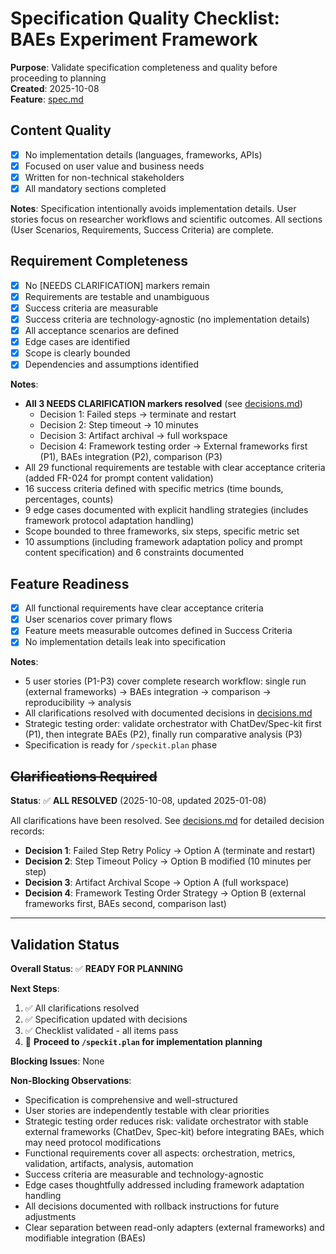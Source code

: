 # Specification Quality Checklist: BAEs Experiment Framework

**Purpose**: Validate specification completeness and quality before proceeding to planning  
**Created**: 2025-10-08  
**Feature**: [spec.md](../spec.md)

## Content Quality

- [x] No implementation details (languages, frameworks, APIs)
- [x] Focused on user value and business needs
- [x] Written for non-technical stakeholders
- [x] All mandatory sections completed

**Notes**: Specification intentionally avoids implementation details. User stories focus on researcher workflows and scientific outcomes. All sections (User Scenarios, Requirements, Success Criteria) are complete.

## Requirement Completeness

- [x] No [NEEDS CLARIFICATION] markers remain
- [x] Requirements are testable and unambiguous
- [x] Success criteria are measurable
- [x] Success criteria are technology-agnostic (no implementation details)
- [x] All acceptance scenarios are defined
- [x] Edge cases are identified
- [x] Scope is clearly bounded
- [x] Dependencies and assumptions identified

**Notes**: 
- **All 3 NEEDS CLARIFICATION markers resolved** (see [decisions.md](../decisions.md))
  - Decision 1: Failed steps → terminate and restart
  - Decision 2: Step timeout → 10 minutes
  - Decision 3: Artifact archival → full workspace
  - Decision 4: Framework testing order → External frameworks first (P1), BAEs integration (P2), comparison (P3)
- All 29 functional requirements are testable with clear acceptance criteria (added FR-024 for prompt content validation)
- 16 success criteria defined with specific metrics (time bounds, percentages, counts)
- 9 edge cases documented with explicit handling strategies (includes framework protocol adaptation handling)
- Scope bounded to three frameworks, six steps, specific metric set
- 10 assumptions (including framework adaptation policy and prompt content specification) and 6 constraints documented

## Feature Readiness

- [x] All functional requirements have clear acceptance criteria
- [x] User scenarios cover primary flows
- [x] Feature meets measurable outcomes defined in Success Criteria
- [x] No implementation details leak into specification

**Notes**: 
- 5 user stories (P1-P3) cover complete research workflow: single run (external frameworks) → BAEs integration → comparison → reproducibility → analysis
- All clarifications resolved with documented decisions in [decisions.md](../decisions.md)
- Strategic testing order: validate orchestrator with ChatDev/Spec-kit first (P1), then integrate BAEs (P2), finally run comparative analysis (P3)
- Specification is ready for `/speckit.plan` phase

## ~~Clarifications Required~~

**Status**: ✅ **ALL RESOLVED** (2025-10-08, updated 2025-01-08)

All clarifications have been resolved. See [decisions.md](../decisions.md) for detailed decision records:
- **Decision 1**: Failed Step Retry Policy → Option A (terminate and restart)
- **Decision 2**: Step Timeout Policy → Option B modified (10 minutes per step)
- **Decision 3**: Artifact Archival Scope → Option A (full workspace)
- **Decision 4**: Framework Testing Order Strategy → Option B (external frameworks first, BAEs second, comparison last)

---

## Validation Status

**Overall Status**: ✅ **READY FOR PLANNING**

**Next Steps**:
1. ✅ All clarifications resolved
2. ✅ Specification updated with decisions
3. ✅ Checklist validated - all items pass
4. 🎯 **Proceed to `/speckit.plan` for implementation planning**

**Blocking Issues**: None

**Non-Blocking Observations**:
- Specification is comprehensive and well-structured
- User stories are independently testable with clear priorities
- Strategic testing order reduces risk: validate orchestrator with stable external frameworks (ChatDev, Spec-kit) before integrating BAEs, which may need protocol modifications
- Functional requirements cover all aspects: orchestration, metrics, validation, artifacts, analysis, automation
- Success criteria are measurable and technology-agnostic
- Edge cases thoughtfully addressed including framework adaptation handling
- All decisions documented with rollback instructions for future adjustments
- Clear separation between read-only adapters (external frameworks) and modifiable integration (BAEs)
